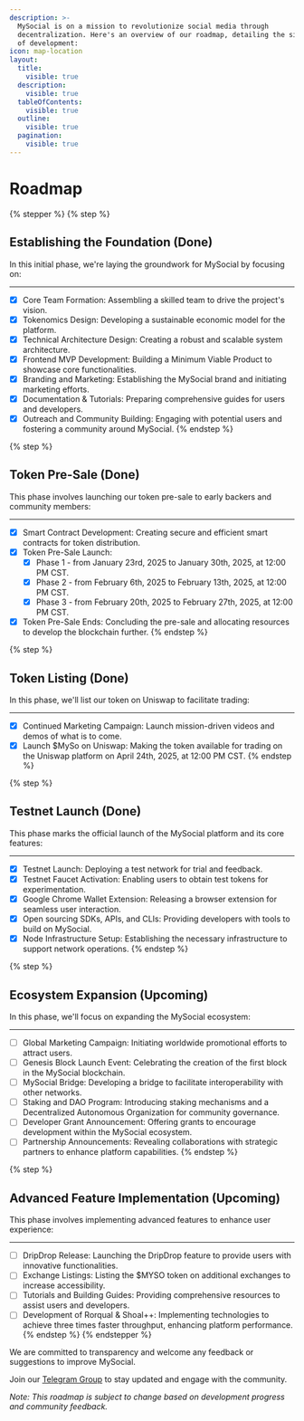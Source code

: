 ```yaml
---
description: >-
  MySocial is on a mission to revolutionize social media through
  decentralization. Here's an overview of our roadmap, detailing the six phases
  of development:
icon: map-location
layout:
  title:
    visible: true
  description:
    visible: true
  tableOfContents:
    visible: true
  outline:
    visible: true
  pagination:
    visible: true
---
```


# Roadmap

{% stepper %}
{% step %}
## **Establishing the Foundation (Done)**

In this initial phase, we're laying the groundwork for MySocial by focusing on:

***

* [x] Core Team Formation: Assembling a skilled team to drive the project's vision.
* [x] Tokenomics Design: Developing a sustainable economic model for the platform.
* [x] Technical Architecture Design: Creating a robust and scalable system architecture.
* [x] Frontend MVP Development: Building a Minimum Viable Product to showcase core functionalities.
* [x] Branding and Marketing: Establishing the MySocial brand and initiating marketing efforts.
* [x] Documentation & Tutorials: Preparing comprehensive guides for users and developers.
* [x] Outreach and Community Building: Engaging with potential users and fostering a community around MySocial.
{% endstep %}

{% step %}
## **Token Pre-Sale (Done)**

This phase involves launching our token pre-sale to early backers and community members:

***

* [x] Smart Contract Development: Creating secure and efficient smart contracts for token distribution.
* [x] Token Pre-Sale Launch:
  * [x] Phase 1 - from January 23rd, 2025 to January 30th, 2025, at 12:00 PM CST.
  * [x] Phase 2 - from February 6th, 2025 to February 13th, 2025, at 12:00 PM CST.
  * [x] Phase 3 - from February 20th, 2025 to February 27th, 2025, at 12:00 PM CST.
* [x] Token Pre-Sale Ends: Concluding the pre-sale and allocating resources to develop the blockchain further.
{% endstep %}

{% step %}
## **Token Listing (Done)**

In this phase, we'll list our token on Uniswap to facilitate trading:

***

* [x] Continued Marketing Campaign: Launch mission-driven videos and demos of what is to come.
* [x] Launch $MySo on Uniswap: Making the token available for trading on the Uniswap platform on April 24th, 2025, at 12:00 PM CST.
{% endstep %}

{% step %}
## **Testnet Launch (Done)**

This phase marks the official launch of the MySocial platform and its core features:

***

* [x] Testnet Launch: Deploying a test network for trial and feedback.
* [x] Testnet Faucet Activation: Enabling users to obtain test tokens for experimentation.
* [x] Google Chrome Wallet Extension: Releasing a browser extension for seamless user interaction.
* [x] Open sourcing SDKs, APIs, and CLIs: Providing developers with tools to build on MySocial.
* [x] Node Infrastructure Setup: Establishing the necessary infrastructure to support network operations.
{% endstep %}

{% step %}
## **Ecosystem Expansion (Upcoming)**

In this phase, we'll focus on expanding the MySocial ecosystem:

***

* [ ] Global Marketing Campaign: Initiating worldwide promotional efforts to attract users.
* [ ] Genesis Block Launch Event: Celebrating the creation of the first block in the MySocial blockchain.
* [ ] MySocial Bridge: Developing a bridge to facilitate interoperability with other networks.
* [ ] Staking and DAO Program: Introducing staking mechanisms and a Decentralized Autonomous Organization for community governance.
* [ ] Developer Grant Announcement: Offering grants to encourage development within the MySocial ecosystem.
* [ ] Partnership Announcements: Revealing collaborations with strategic partners to enhance platform capabilities.
{% endstep %}

{% step %}
## **Advanced Feature Implementation (Upcoming)**

This phase involves implementing advanced features to enhance user experience:

***

* [ ] DripDrop Release: Launching the DripDrop feature to provide users with innovative functionalities.
* [ ] Exchange Listings: Listing the $MYSO token on additional exchanges to increase accessibility.
* [ ] Tutorials and Building Guides: Providing comprehensive resources to assist users and developers.
* [ ] Development of Rorqual & Shoal++: Implementing technologies to achieve three times faster throughput, enhancing platform performance.
{% endstep %}
{% endstepper %}

We are committed to transparency and welcome any feedback or suggestions to improve MySocial.

Join our [Telegram Group](https://t.me/mysocialnetwork) to stay updated and engage with the community.

_Note: This roadmap is subject to change based on development progress and community feedback._
